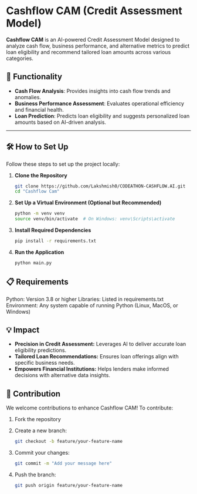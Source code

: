# Cashflow CAM (Credit Assessment Model)

**Cashflow CAM** is an AI-powered Credit Assessment Model designed to analyze cash flow, business performance, and alternative metrics to predict loan eligibility and recommend tailored loan amounts across various categories.

## 🚀 Functionality
- **Cash Flow Analysis**: Provides insights into cash flow trends and anomalies.
- **Business Performance Assessment**: Evaluates operational efficiency and financial health.
- **Loan Prediction**: Predicts loan eligibility and suggests personalized loan amounts based on AI-driven analysis.

---

## 🛠️ How to Set Up

Follow these steps to set up the project locally:

1. **Clone the Repository**
   ```bash
   git clone https://github.com/Lakshmish0/CODEATHON-CASHFLOW.AI.git
   cd "Cashflow Cam"
2. **Set Up a Virtual Environment (Optional but Recommended)**
    ```bash
    python -m venv venv
    source venv/bin/activate  # On Windows: venv\Scripts\activate
3. **Install Required Dependencies**
    ```bash
    pip install -r requirements.txt
4.  **Run the Application**
    ```bash
    python main.py
## 📋 Requirements

Python: Version 3.8 or higher
Libraries: Listed in requirements.txt
Environment: Any system capable of running Python (Linux, MacOS, or Windows)

## 💡 Impact

- **Precision in Credit Assessment:** Leverages AI to deliver accurate loan eligibility predictions.
- **Tailored Loan Recommendations:** Ensures loan offerings align with specific business needs.
- **Empowers Financial Institutions:** Helps lenders make informed decisions with alternative data insights.

##  🤝 Contribution

We welcome contributions to enhance Cashflow CAM! To contribute:

1. Fork the repository

2.  Create a new branch:
    ```bash
    git checkout -b feature/your-feature-name
3. Commit your changes:
    ```bash
    git commit -m "Add your message here"
4. Push the branch:
    ```bash
    git push origin feature/your-feature-name